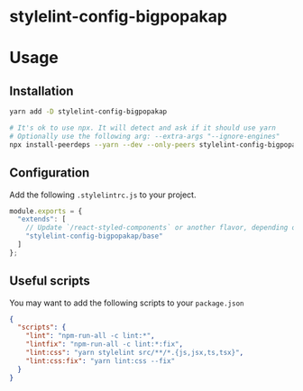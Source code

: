 stylelint-config-bigpopakap
===========================

# Usage

## Installation

```bash
yarn add -D stylelint-config-bigpopakap

# It's ok to use npx. It will detect and ask if it should use yarn
# Optionally use the following arg: --extra-args "--ignore-engines"
npx install-peerdeps --yarn --dev --only-peers stylelint-config-bigpopakap
```

## Configuration

Add the following `.stylelintrc.js` to your project.
```js
module.exports = {
  "extends": [
    // Update `/react-styled-components` or another flavor, depending on what kind of project you have.
    "stylelint-config-bigpopakap/base"
  ]
};
```

## Useful scripts

You may want to add the following scripts to your `package.json`
```json
{
  "scripts": {
    "lint": "npm-run-all -c lint:*",
    "lintfix": "npm-run-all -c lint:*:fix",
    "lint:css": "yarn stylelint src/**/*.{js,jsx,ts,tsx}",
    "lint:css:fix": "yarn lint:css --fix"
  }
}
```
